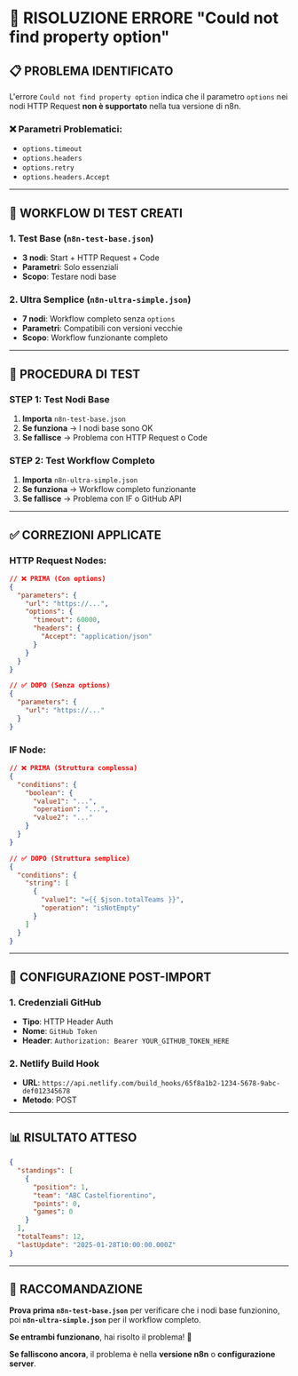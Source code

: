 # 🎯 RISOLUZIONE ERRORE "Could not find property option"

## 📋 **PROBLEMA IDENTIFICATO**

L'errore `Could not find property option` indica che il parametro `options` nei nodi HTTP Request **non è supportato** nella tua versione di n8n.

### **❌ Parametri Problematici:**
- `options.timeout`
- `options.headers` 
- `options.retry`
- `options.headers.Accept`

---

## 🧪 **WORKFLOW DI TEST CREATI**

### **1. Test Base** (`n8n-test-base.json`)
- **3 nodi**: Start + HTTP Request + Code
- **Parametri**: Solo essenziali
- **Scopo**: Testare nodi base

### **2. Ultra Semplice** (`n8n-ultra-simple.json`)
- **7 nodi**: Workflow completo senza `options`
- **Parametri**: Compatibili con versioni vecchie
- **Scopo**: Workflow funzionante completo

---

## 🚀 **PROCEDURA DI TEST**

### **STEP 1: Test Nodi Base**
1. **Importa** `n8n-test-base.json`
2. **Se funziona** → I nodi base sono OK
3. **Se fallisce** → Problema con HTTP Request o Code

### **STEP 2: Test Workflow Completo**
1. **Importa** `n8n-ultra-simple.json`
2. **Se funziona** → Workflow completo funzionante
3. **Se fallisce** → Problema con IF o GitHub API

---

## ✅ **CORREZIONI APPLICATE**

### **HTTP Request Nodes:**
```json
// ❌ PRIMA (Con options)
{
  "parameters": {
    "url": "https://...",
    "options": {
      "timeout": 60000,
      "headers": {
        "Accept": "application/json"
      }
    }
  }
}

// ✅ DOPO (Senza options)
{
  "parameters": {
    "url": "https://..."
  }
}
```

### **IF Node:**
```json
// ❌ PRIMA (Struttura complessa)
{
  "conditions": {
    "boolean": {
      "value1": "...",
      "operation": "...",
      "value2": "..."
    }
  }
}

// ✅ DOPO (Struttura semplice)
{
  "conditions": {
    "string": [
      {
        "value1": "={{ $json.totalTeams }}",
        "operation": "isNotEmpty"
      }
    ]
  }
}
```

---

## 🔧 **CONFIGURAZIONE POST-IMPORT**

### **1. Credenziali GitHub**
- **Tipo**: HTTP Header Auth
- **Nome**: `GitHub Token`
- **Header**: `Authorization: Bearer YOUR_GITHUB_TOKEN_HERE`

### **2. Netlify Build Hook**
- **URL**: `https://api.netlify.com/build_hooks/65f8a1b2-1234-5678-9abc-def012345678`
- **Metodo**: POST

---

## 📊 **RISULTATO ATTESO**

```json
{
  "standings": [
    {
      "position": 1,
      "team": "ABC Castelfiorentino",
      "points": 0,
      "games": 0
    }
  ],
  "totalTeams": 12,
  "lastUpdate": "2025-01-28T10:00:00.000Z"
}
```

---

## 🎯 **RACCOMANDAZIONE**

**Prova prima `n8n-test-base.json`** per verificare che i nodi base funzionino, poi **`n8n-ultra-simple.json`** per il workflow completo.

**Se entrambi funzionano**, hai risolto il problema! 🚀

**Se falliscono ancora**, il problema è nella **versione n8n** o **configurazione server**.
